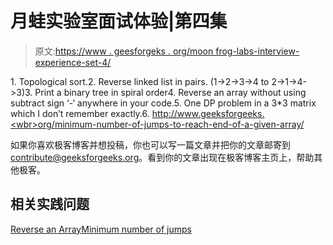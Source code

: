 # 月蛙实验室面试体验|第四集

> 原文:[https://www . geesforgeks . org/moon frog-labs-interview-experience-set-4/](https://www.geeksforgeeks.org/moonfrog-labs-interview-experience-set-4/)

1\. Topological sort.2\. Reverse linked list in pairs. (1->2->3->4 to 2->1->4->3)3\. Print a binary tree in spiral order4\. Reverse an array without using subtract sign ‘-‘ anywhere in your code.5\. One DP problem in a 3*3 matrix which I don’t remember exactly.6. [http://www.geeksforgeeks.<wbr>org/minimum-number-of-jumps-<wbr>to-reach-end-of-a-given-array/](https://www.geeksforgeeks.org/minimum-number-of-jumps-to-reach-end-of-a-given-array/)

如果你喜欢极客博客并想投稿，你也可以写一篇文章并把你的文章邮寄到 contribute@geeksforgeeks.org。看到你的文章出现在极客博客主页上，帮助其他极客。

## 相关实践问题

[Reverse an Array](https://practice.geeksforgeeks.org/problems/reverse-an-array/0)[Minimum number of jumps](https://practice.geeksforgeeks.org/problems/minimum-number-of-jumps/0)